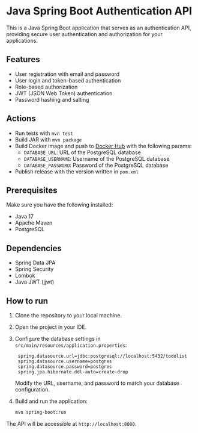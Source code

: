 # Java Spring Boot Authentication API

This is a Java Spring Boot application that serves as an authentication API, providing secure user authentication and authorization for your applications.

## Features

- User registration with email and password
- User login and token-based authentication
- Role-based authorization
- JWT (JSON Web Token) authentication
- Password hashing and salting

## Actions

- Run tests with `mvn test`
- Build JAR with `mvn package`
- Build Docker image and push to [Docker Hub](https://hub.docker.com/repository/docker/atilara/authentication-jwt-spring-boot) with the following params:
  - `DATABASE_URL`: URL of the PostgreSQL database
  - `DATABASE_USERNAME`: Username of the PostgreSQL database
  - `DATABASE_PASSWORD`: Password of the PostgreSQL database
- Publish release with the version written in `pom.xml`

## Prerequisites

Make sure you have the following installed:

- Java 17
- Apache Maven
- PostgreSQL

## Dependencies

- Spring Data JPA
- Spring Security
- Lombok
- Java JWT (jjwt)

## How to run

1. Clone the repository to your local machine.

2. Open the project in your IDE.

3. Configure the database settings in `src/main/resources/application.properties`:

   ```properties
    spring.datasource.url=jdbc:postgresql://localhost:5432/todolist
    spring.datasource.username=postgres
    spring.datasource.password=postgres
    spring.jpa.hibernate.ddl-auto=create-drop
   ```

   Modify the URL, username, and password to match your database configuration.

4. Build and run the application:

   ```bash
   mvn spring-boot:run
   ```

The API will be accessible at `http://localhost:8080`.

